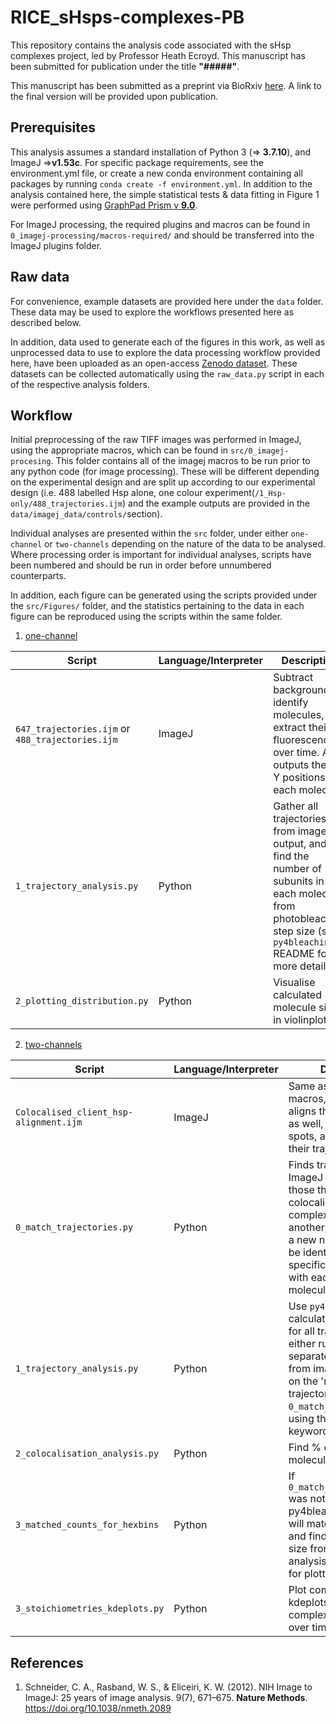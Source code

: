 
# RICE_sHsps-complexes-PB

This repository contains the analysis code associated with the sHsp complexes project, led by Professor Heath Ecroyd. This manuscript has been submitted for publication under the title **"#####"**.

This manuscript has been submitted as a preprint via BioRxiv [here](biorxiv/link). A link to the final version will be provided upon publication.

## Prerequisites

This analysis assumes a standard installation of Python 3 (=> **3.7.10**), and ImageJ =>**v1.53c**. For specific package requirements, see the environment.yml file, or  create a new conda environment containing all packages by running ```conda create -f environment.yml```. In addition to the analysis contained here, the simple statistical tests & data fitting in Figure 1 were performed using [GraphPad Prism v **9.0**](https://www.graphpad.com/scientific-software/prism/).

For ImageJ processing, the required plugins and macros can be found in ```0_imagej-processing/macros-required/``` and should be transferred into the ImageJ plugins folder.

## Raw data

For convenience, example datasets are provided here under the ```data``` folder. These data may be used to explore the workflows presented here as described below.

In addition, data used to generate each of the figures in this work, as well as unprocessed data to use to explore the data processing workflow provided here, have been uploaded as an open-access [Zenodo dataset](https://doi.org/10.5281/zenodo.10602864). These datasets can be collected automatically using the ```raw_data.py``` script in each of the respective analysis folders.

## Workflow

Initial preprocessing of the raw TIFF images was performed in ImageJ, using the appropriate macros, which can be found in ```src/0_imagej-procesing```. This folder contains all of the imagej macros to be run prior to any python code (for image processing). These will be different depending on the experimental design and are split up according to our experimental design (i.e. 488 labelled Hsp alone, one colour experiment(```/1_Hsp-only/488_trajectories.ijm```) and the example outputs are provided in the ```data/imagej_data/controls/```section). 

Individual analyses are presented within the ```src``` folder, under either ```one-channel``` or ```two-channels``` depending on the nature of the data to be analysed. Where processing order is important for individual analyses, scripts have been numbered and should be run in order before unnumbered counterparts.

In addition, each figure can be generated using the scripts provided under the ```src/Figures/``` folder, and the statistics pertaining to the data in each figure can be reproduced using the scripts within the same folder.

1. [one-channel](src/one-channel)

| Script      | Language/Interpreter | Description   |
|-------------|----------------------|---------------|
| ```647_trajectories.ijm``` or ```488_trajectories.ijm``` | ImageJ        | Subtract background, identify molecules, and extract their fluorescence over time. Also outputs the X & Y positions of each molecule. |
| ```1_trajectory_analysis.py``` | Python               | Gather all trajectories from imageJ output, and find the number of subunits in each molecule from photobleaching step size (see ```py4bleaching``` README for more details) |
| ```2_plotting_distribution.py``` |Python |  Visualise calculated molecule sizes in violinplots|



2. [two-channels](src/two-channels)

| Script      | Language/Interpreter | Description   |
|-------------|----------------------|---------------|
| ```Colocalised_client_hsp-alignment.ijm ```| ImageJ        | Same as ```1_Controls``` macros, but this macro aligns the two channels as well, finds colocalised spots, and then extracts their trajectory over time.  |
| ```0_match_trajectories.py``` | Python               | Finds trajectories from ImageJ and matches those that are colocalised (within complexes) to one another, assigning them a new name so they can be identified as being specifically in complex with each other prior to molecule size analysis |
|```1_trajectory_analysis.py```|Python|Use ```py4bleaching``` to calculate molecule size for all trajectories. Can either run this on the separate files as output from imageJ, or can run on the 'matched trajectories' file from ```0_match_trajectories.py```, using the 'matched' keyword|
|```2_colocalisation_analysis.py```|Python|Find % of client molecules in complexes|
|```3_matched_counts_for_hexbins```|Python|If ```0_match_trajectories.py``` was not run prior to py4bleaching, this script will match trajectories and find their molecule size from the step size analysis, then save them for plotting|
|```3_stoichiometries_kdeplots.py```|Python|Plot complexes as kdeplots to visualise complex size distribution over time|


## References

[1]: my/really/cool/link

1. Schneider, C. A., Rasband, W. S., & Eliceiri, K. W. (2012). NIH Image to ImageJ: 25 years of image analysis. 9(7), 671–675. **Nature Methods**. https://doi.org/10.1038/nmeth.2089
